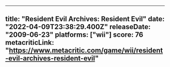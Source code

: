 
---
title: "Resident Evil Archives: Resident Evil"
date: "2022-04-09T23:38:29.400Z"
releaseDate: "2009-06-23"
platforms: ["wii"]
score: 76
metacriticLink: "https://www.metacritic.com/game/wii/resident-evil-archives-resident-evil"
---
